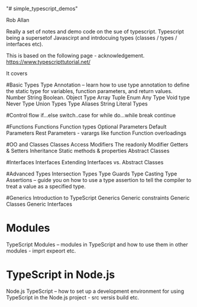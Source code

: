 "# simple_typescript_demos" 

Rob Allan

Really a set of notes and demo code on the sue of typescript. Typescript being a supersetof Javascirpt and intrdocuing types (classes  / types / interfaces etc).

This is based on the following page - acknowledgement.
https://www.typescripttutorial.net/

It covers 

#Basic Types
Type Annotation – learn how to use type annotation to define the static type for variables, function parameters, and return values.
Number
String
Boolean.
Object Type
Array
Tuple
Enum
Any Type
Void type
Never Type
Union Types
Type Aliases 
String Literal Types

#Control flow
if…else
switch..case
for
while
do…while
break
continue

#Functions
Functions
Function types
Optional Parameters 
Default Parameters
Rest Parameters - varargs like function
Function overloadings

#OO and Classes
Classes 
Access Modifiers
The readonly Modifier
Getters & Setters
Inheritance
Static methods & properties
Abstract Classes

#Interfaces
Interfaces
Extending 
Interfaces vs. Abstract Classes

#Advanced Types
Intersection Types
Type Guards
Type Casting
Type Assertions – guide you on how to use a type assertion to tell the compiler to treat a value as a specified type.

#Generics
Introduction to TypeScript Generics
Generic constraints
Generic Classes
Generic Interfaces

# Modules
TypeScript Modules – modules in TypeScript and how to use them in other modules - imprt expeort etc.

# TypeScript in Node.js
Node.js TypeScript – how to set up a development environment for using TypeScript in the Node.js project - src versis build etc.
